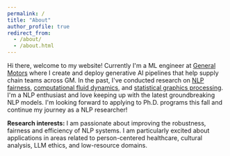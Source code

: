 ```yaml
---
permalink: /
title: "About"
author_profile: true
redirect_from: 
  - /about/
  - /about.html
---
```


Hi there, welcome to my website! Currently I'm a ML engineer at [General Motors](https://www.gm.com/) where I create and deploy generative AI pipelines that help supply chain teams across GM. In the past, I've conducted research on [NLP fairness](https://cs.carleton.edu/cs_comps/2223/replication/final-results-chenj3/resources.html), [computational fluid dynamics](https://pdf.ac/2UqkOB), and [statistical graphics processing](https://www.pdffiller.com/jsfiller-desk19/?isShareViaLink=1&requestHash=1cc9931eb95ade9336e5f0bf4795f9c50f0a463e26ead2dca38f59802533548a&lang=en&projectId=1292057037&loader=tips&jsfiller_preauth_hash=7ad8fcc766c649b4aa0d131b965b481f&MEDIUM_PDFJS=true&PAGE_REARRANGE_V2_MVP=true&isPageRearrangeV2MVP=true&jsf-page-rearrange-v2=true&jsf-new-header=false&routeId=3781b4aee8ff7ea58241531ee5b1a0fc). I'm a NLP enthusiast and love keeping up with the latest groundbreaking NLP models. I'm looking forward to applying to Ph.D. programs this fall and continue my journey as a NLP researcher!

**Research interests:** I am passionate about improving the robustness, fairness and efficiency of NLP systems. I am particularly excited about applications in areas related to person-centered healthcare, cultural analysis, LLM ethics, and low-resource domains.

